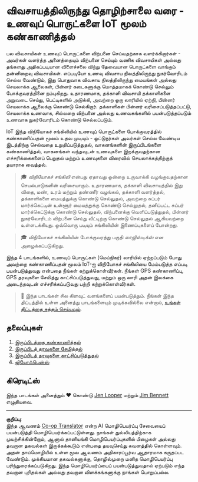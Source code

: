<!--
CO_OP_TRANSLATOR_METADATA:
{
  "original_hash": "e978534a245b000725ed2a048f943213",
  "translation_date": "2025-10-11T11:53:53+00:00",
  "source_file": "3-transport/README.md",
  "language_code": "ta"
}
-->
# விவசாயத்திலிருந்து தொழிற்சாலை வரை - உணவுப் பொருட்களை IoT மூலம் கண்காணித்தல்

பல விவசாயிகள் உணவுப் பொருட்களை விற்பனை செய்வதற்காக வளர்க்கிறார்கள் - அவர்கள் வளர்த்த அனைத்தையும் விற்பனை செய்யும் வணிக விவசாயிகள் அல்லது தங்களது அதிகப்படியான விளைச்சலை விற்று தேவையான பொருட்களை வாங்கும் தன்னிறைவு விவசாயிகள். எப்படியோ உணவு விவசாய நிலத்திலிருந்து நுகர்வோரிடம் செல்ல வேண்டும், இது பொதுவாக விவசாய நிலத்திலிருந்து மையங்கள் அல்லது செயலாக்க ஆலைகள், பின்னர் கடைகளுக்கு மொத்தமாகக் கொண்டு செல்லும் போக்குவரத்தினை நம்புகிறது. உதாரணமாக, தக்காளி விவசாயி தக்காளிகளை அறுவடை செய்து, பெட்டிகளில் அடுக்கி, அவற்றை ஒரு லாரியில் ஏற்றி, பின்னர் செயலாக்க ஆலைக்கு கொண்டு செல்கிறார். தக்காளிகள் பின்னர் வரிசைப்படுத்தப்பட்டு, செயலாக்க உணவாக, சில்லறை விற்பனை அல்லது உணவகங்களில் பயன்படுத்தப்படும் உணவாக நுகர்வோரிடம் கொண்டு செல்லப்படும்.

IoT இந்த விநியோகச் சங்கிலியில் உணவுப் பொருட்களை போக்குவரத்தில் கண்காணிப்பதன் மூலம் உதவ முடியும் - ஓட்டுநர்கள் அவர்கள் செல்ல வேண்டிய இடத்திற்கு செல்வதை உறுதிப்படுத்துதல், வாகனங்களின் இருப்பிடங்களை கண்காணித்தல், வாகனங்கள் வந்தவுடன் உணவுகளை இறக்குவதற்கான எச்சரிக்கைகளைப் பெறுதல் மற்றும் உணவுகளை விரைவில் செயலாக்கத்திற்குத் தயாராக வைத்தல்.

> 🎓 *விநியோகச் சங்கிலி* என்பது ஏதாவது ஒன்றை உருவாக்கி வழங்குவதற்கான செயல்பாடுகளின் வரிசையாகும். உதாரணமாக, தக்காளி விவசாயத்தில் இது விதை, மண், உரம் மற்றும் தண்ணீர் வழங்கல், தக்காளி வளர்த்தல், தக்காளிகளை மையத்துக்கு கொண்டு செல்லுதல், அவற்றை சுப்பர் மார்க்கெட்டின் உள்ளூர் மையத்துக்கு கொண்டு செல்லுதல், தனிப்பட்ட சுப்பர் மார்க்கெட்டுக்கு கொண்டு செல்லுதல், விற்பனைக்கு வெளிப்படுத்துதல், பின்னர் நுகர்வோரிடம் விற்பனை செய்து வீட்டிற்கு கொண்டு செல்லுதல் ஆகியவற்றை உள்ளடக்கியது. ஒவ்வொரு படியும் சங்கிலியின் இணைப்புகளைப் போன்றது.

> 🎓 விநியோகச் சங்கிலியின் போக்குவரத்து பகுதி *லாஜிஸ்டிக்ஸ்* என அழைக்கப்படுகிறது.

இந்த 4 பாடங்களில், உணவுப் பொருட்கள் (மெய்நிகர்) லாரியில் ஏற்றப்படும் போது அவற்றை கண்காணிப்பதன் மூலம் IoT-ஐ விநியோகச் சங்கிலியை மேம்படுத்த எப்படி பயன்படுத்துவது என்பதை நீங்கள் கற்றுக்கொள்வீர்கள். நீங்கள் GPS கண்காணிப்பு, GPS தரவுகளை சேமித்து காட்சிப்படுத்துவது, மற்றும் ஒரு லாரி அதன் இலக்கை அடைந்தவுடன் எச்சரிக்கப்படுவது பற்றி கற்றுக்கொள்வீர்கள்.

> 💁 இந்த பாடங்கள் சில கிளவுட் வளங்களைப் பயன்படுத்தும். நீங்கள் இந்த திட்டத்தில் உள்ள அனைத்து பாடங்களையும் முடிக்கவில்லை என்றால், [உங்கள் திட்டத்தை சுத்தம் செய்யவும்](../clean-up.md).

## தலைப்புகள்

1. [இருப்பிடத்தை கண்காணித்தல்](lessons/1-location-tracking/README.md)
1. [இருப்பிடத் தரவுகளை சேமித்தல்](lessons/2-store-location-data/README.md)
1. [இருப்பிடத் தரவுகளை காட்சிப்படுத்துதல்](lessons/3-visualize-location-data/README.md)
1. [ஜியோஃபென்ஸ்](lessons/4-geofences/README.md)

## கிரெடிட்ஸ்

இந்த பாடங்கள் அனைத்தும் ♥️ கொண்டு [Jen Looper](https://github.com/jlooper) மற்றும் [Jim Bennett](https://GitHub.com/JimBobBennett) எழுதியவை.

---

**குறிப்பு**:  
இந்த ஆவணம் [Co-op Translator](https://github.com/Azure/co-op-translator) என்ற AI மொழிபெயர்ப்பு சேவையைப் பயன்படுத்தி மொழிபெயர்க்கப்பட்டுள்ளது. நாங்கள் துல்லியத்திற்காக முயற்சிக்கின்றோம், ஆனால் தானியங்கி மொழிபெயர்ப்புகளில் பிழைகள் அல்லது தவறான தகவல்கள் இருக்கக்கூடும் என்பதை தயவுசெய்து கவனத்தில் கொள்ளவும். அதன் தாய்மொழியில் உள்ள மூல ஆவணம் அதிகாரப்பூர்வ ஆதாரமாக கருதப்பட வேண்டும். முக்கியமான தகவல்களுக்கு, தொழில்முறை மனித மொழிபெயர்ப்பு பரிந்துரைக்கப்படுகிறது. இந்த மொழிபெயர்ப்பைப் பயன்படுத்துவதால் ஏற்படும் எந்த தவறான புரிதல்கள் அல்லது தவறான விளக்கங்களுக்கு நாங்கள் பொறுப்பல்ல.